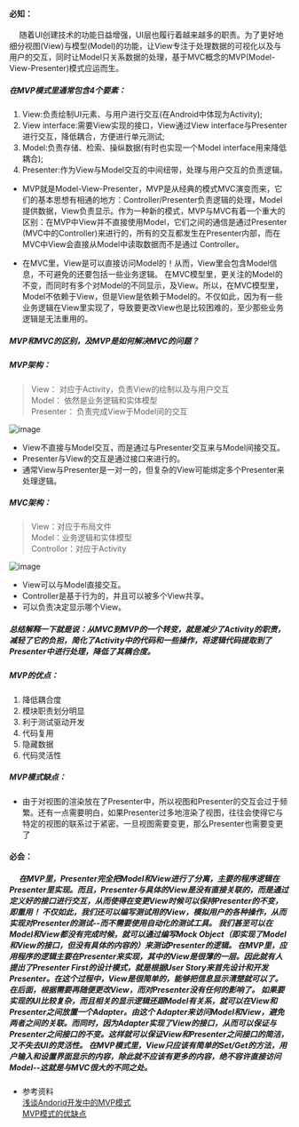 ####  必知：  
&emsp;  随着UI创建技术的功能日益增强，UI层也履行着越来越多的职责。为了更好地细分视图(View)与模型(Model)的功能，让View专注于处理数据的可视化以及与用户的交互，同时让Model只关系数据的处理，基于MVC概念的MVP(Model-View-Presenter)模式应运而生。  
##### 在MVP模式里通常包含4个要素：
1. View:负责绘制UI元素、与用户进行交互(在Android中体现为Activity);  
2. View interface:需要View实现的接口，View通过View   interface与Presenter进行交互，降低耦合，方便进行单元测试;  
3. Model:负责存储、检索、操纵数据(有时也实现一个Model interface用来降低耦合);  
4. Presenter:作为View与Model交互的中间纽带，处理与用户交互的负责逻辑。
+ MVP就是Model-View-Presenter，MVP是从经典的模式MVC演变而来，它们的基本思想有相通的地方：Controller/Presenter负责逻辑的处理，Model提供数据，View负责显示。作为一种新的模式，MVP与MVC有着一个重大的区别：在MVP中View并不直接使用Model，它们之间的通信是通过Presenter (MVC中的Controller)来进行的，所有的交互都发生在Presenter内部，而在MVC中View会直接从Model中读取数据而不是通过 Controller。

+ 在MVC里，View是可以直接访问Model的！从而，View里会包含Model信息，不可避免的还要包括一些业务逻辑。 在MVC模型里，更关注的Model的不变，而同时有多个对Model的不同显示，及View。所以，在MVC模型里，Model不依赖于View，但是View是依赖于Model的。不仅如此，因为有一些业务逻辑在View里实现了，导致要更改View也是比较困难的，至少那些业务逻辑是无法重用的。
##### MVP和MVC的区别，及MVP是如何解决MVC的问题？
##### MVP架构：
> View： 对应于Activity，负责View的绘制以及与用户交互  
> Model： 依然是业务逻辑和实体模型  
> Presenter： 负责完成View于Model间的交互    

![image](http://www.jcodecraeer.com/uploads/20160226/1456448666128239.png)
+ View不直接与Model交互，而是通过与Presenter交互来与Model间接交互。
+ Presenter与View的交互是通过接口来进行的。
+ 通常View与Presenter是一对一的，但复杂的View可能绑定多个Presenter来处理逻辑。
##### MVC架构：
> View：对应于布局文件  
> Model：业务逻辑和实体模型  
> Controllor：对应于Activity  

![image](http://www.jcodecraeer.com/uploads/20160226/1456448683732788.png)
+ View可以与Model直接交互。
+ Controller是基于行为的，并且可以被多个View共享。
+ 可以负责决定显示哪个View。
##### 总结解释一下就是说：从MVC到MVP的一个转变，就是减少了Activity的职责，减轻了它的负担，简化了Activity中的代码和一些操作，将逻辑代码提取到了Presenter中进行处理，降低了其耦合度。
##### MVP的优点：
1. 降低耦合度
2. 模块职责划分明显
3. 利于测试驱动开发
4. 代码复用
5. 隐藏数据
6. 代码灵活性
##### MVP模式缺点：
+ 由于对视图的渲染放在了Presenter中，所以视图和Presenter的交互会过于频繁。还有一点需要明白，如果Presenter过多地渲染了视图，往往会使得它与特定的视图的联系过于紧密。一旦视图需要变更，那么Presenter也需要变更了
####  必会：
##### &emsp; 在MVP里，Presenter完全把Model和View进行了分离，主要的程序逻辑在Presenter里实现。而且，Presenter与具体的View是没有直接关联的，而是通过定义好的接口进行交互，从而使得在变更View时候可以保持Presenter的不变，即重用！ 不仅如此，我们还可以编写测试用的View，模拟用户的各种操作，从而实现对Presenter的测试--而不需要使用自动化的测试工具。 我们甚至可以在Model和View都没有完成时候，就可以通过编写Mock Object（即实现了Model和View的接口，但没有具体的内容的）来测试Presenter的逻辑。 在MVP里，应用程序的逻辑主要在Presenter来实现，其中的View是很薄的一层。因此就有人提出了Presenter First的设计模式，就是根据User Story来首先设计和开发Presenter。在这个过程中，View是很简单的，能够把信息显示清楚就可以了。在后面，根据需要再随便更改View，而对Presenter没有任何的影响了。 如果要实现的UI比较复杂，而且相关的显示逻辑还跟Model有关系，就可以在View和Presenter之间放置一个Adapter。由这个 Adapter来访问Model和View，避免两者之间的关联。而同时，因为Adapter实现了View的接口，从而可以保证与Presenter之间接口的不变。这样就可以保证View和Presenter之间接口的简洁，又不失去UI的灵活性。 在MVP模式里，View只应该有简单的Set/Get的方法，用户输入和设置界面显示的内容，除此就不应该有更多的内容，绝不容许直接访问Model--这就是与MVC很大的不同之处。


+ 参考资料  
[浅谈Andorid开发中的MVP模式](http://www.jcodecraeer.com/a/anzhuokaifa/androidkaifa/2016/0225/3994.html)  
[MVP模式的优缺点](http://blog.csdn.net/sheng52406/article/details/46679975)
